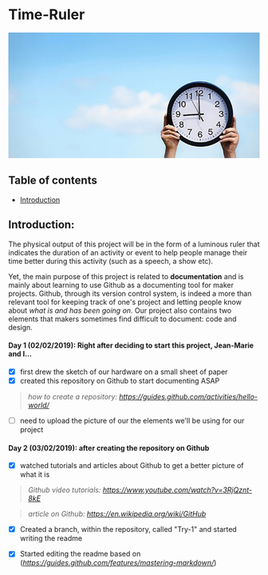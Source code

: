 # Time-Ruler

![Image one](Clock.png)

## Table of contents

- [Introduction](#Introduction)

## Introduction: 
The physical output of this project will be in the form of a luminous ruler that indicates the duration of an activity or event to help people manage their time better during this activity (such as a speech, a show etc). 

Yet, the main purpose of this project is related to **documentation** and is mainly about learning to use Github as a documenting tool for maker projects. Github, through its version control system, is indeed a more than relevant tool for keeping track of one's project and letting people know about *what is and has been going on*. Our project also contains two elements that makers sometimes find difficult to document: code and design.

#### Day 1 (02/02/2019): Right after deciding to start this project, Jean-Marie and I...
- [x] first drew the sketch of our hardware on a small sheet of paper
- [x] created this repository on Github to start documenting ASAP
> *how to create a repository: https://guides.github.com/activities/hello-world/*
- [ ] need to upload the picture of our the elements we'll be using for our project
#### Day 2 (03/02/2019): after creating the repository on Github
- [x] watched tutorials  and articles about Github to get a better picture of what it is
> *Github video tutorials: https://www.youtube.com/watch?v=3RjQznt-8kE*

> *article on Github: https://en.wikipedia.org/wiki/GitHub*
        
- [x] Created a branch, within the repository, called "Try-1" and started writing the readme
- [x] Started editing the readme based on (*https://guides.github.com/features/mastering-markdown/*)




        
